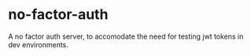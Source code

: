 # no-factor-auth
A no factor auth server, to accomodate the need for testing jwt tokens in dev environments. 
